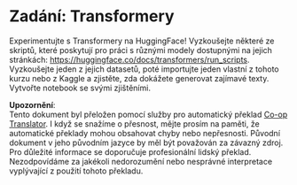 <!--
CO_OP_TRANSLATOR_METADATA:
{
  "original_hash": "177f3ea3995d725e6f9f5c66af16edcd",
  "translation_date": "2025-08-25T22:05:03+00:00",
  "source_file": "lessons/5-NLP/18-Transformers/assignment.md",
  "language_code": "cs"
}
-->
# Zadání: Transformery

Experimentujte s Transformery na HuggingFace! Vyzkoušejte některé ze skriptů, které poskytují pro práci s různými modely dostupnými na jejich stránkách: https://huggingface.co/docs/transformers/run_scripts. Vyzkoušejte jeden z jejich datasetů, poté importujte jeden vlastní z tohoto kurzu nebo z Kaggle a zjistěte, zda dokážete generovat zajímavé texty. Vytvořte notebook se svými zjištěními.

**Upozornění**:  
Tento dokument byl přeložen pomocí služby pro automatický překlad [Co-op Translator](https://github.com/Azure/co-op-translator). I když se snažíme o přesnost, mějte prosím na paměti, že automatické překlady mohou obsahovat chyby nebo nepřesnosti. Původní dokument v jeho původním jazyce by měl být považován za závazný zdroj. Pro důležité informace se doporučuje profesionální lidský překlad. Nezodpovídáme za jakékoli nedorozumění nebo nesprávné interpretace vyplývající z použití tohoto překladu.